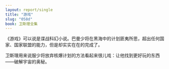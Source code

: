 ```yaml
---
layout: report/single
title: "游戏"
slug: "058d"
book: 卫斯理全集
---
```

《游戏》可以说是谍战科幻小说。巴曼少将在黑海中的计划匪夷所思，超出任何国家、国家联盟的能力，但是却实实在在的完成了。

卫斯理用来说服少将放弃核爆计划的方法看起来很儿戏：让他找到更好玩的东西——破解宇宙的奥秘。
